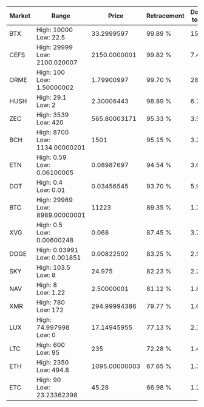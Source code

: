 | Market | Range | Price| Retracement | Doubles to 50% |
| --- | --- | --- | --- | --- |
| BTX | High: 10000<br />Low: 22.5 | 33.2999597 | 99.89 % | 150.49 |
| CEFS | High: 29999<br />Low: 2100.020007 | 2150.0000001 | 99.82 % | 7.46 |
| ORME | High: 100<br />Low: 1.50000002 | 1.79900997 | 99.70 % | 28.21 |
| HUSH | High: 29.1<br />Low: 2 | 2.30006443 | 98.89 % | 6.76 |
| ZEC | High: 3539<br />Low: 420 | 565.80003171 | 95.33 % | 3.50 |
| BCH | High: 8700<br />Low: 1134.00000201 | 1501 | 95.15 % | 3.28 |
| ETN | High: 0.59<br />Low: 0.06100005 | 0.08987697 | 94.54 % | 3.62 |
| DOT | High: 0.4<br />Low: 0.01 | 0.03456545 | 93.70 % | 5.93 |
| BTC | High: 29969<br />Low: 8989.00000001 | 11223 | 89.35 % | 1.74 |
| XVG | High: 0.5<br />Low: 0.00600248 | 0.068 | 87.45 % | 3.72 |
| DOGE | High: 0.03991<br />Low: 0.001851 | 0.00822502 | 83.25 % | 2.54 |
| SKY | High: 103.5<br />Low: 8 | 24.975 | 82.23 % | 2.23 |
| NAV | High: 8<br />Low: 1.22 | 2.50000001 | 81.12 % | 1.84 |
| XMR | High: 780<br />Low: 172 | 294.99994386 | 79.77 % | 1.61 |
| LUX | High: 74.997998<br />Low: 0 | 17.14945955 | 77.13 % | 2.19 |
| LTC | High: 600<br />Low: 95 | 235 | 72.28 % | 1.48 |
| ETH | High: 2350<br />Low: 494.8 | 1095.00000003 | 67.65 % | 1.30 |
| ETC | High: 90<br />Low: 23.23362398 | 45.28 | 66.98 % | 1.25 |
